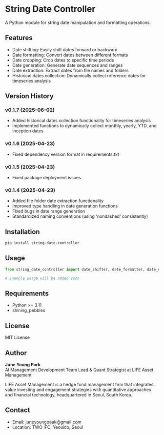 # String Date Controller

A Python module for string date manipulation and formatting operations.

## Features

- Date shifting: Easily shift dates forward or backward
- Date formatting: Convert dates between different formats
- Date cropping: Crop dates to specific time periods
- Date generation: Generate date sequences and ranges
- Date extraction: Extract dates from file names and folders
- Historical dates collection: Dynamically collect reference dates for timeseries analysis

## Version History

### v0.1.7 (2025-06-02)
- Added historical dates collection functionality for timeseries analysis
- Implemented functions to dynamically collect monthly, yearly, YTD, and inception dates

### v0.1.6 (2025-04-23)
- Fixed dependency version format in requirements.txt

### v0.1.5 (2025-04-23)
- Fixed package deployment issues

### v0.1.4 (2025-04-23)
- Added file folder date extraction functionality
- Improved type handling in date generation functions
- Fixed bugs in date range generation
- Standardized naming conventions (using 'nondashed' consistently)

## Installation

```bash
pip install string-date-controller
```

## Usage

```python
from string_date_controller import date_shifter, date_formatter, date_cropper

# Example usage will be added soon
```

## Requirements

- Python >= 3.11
- shining_pebbles

## License

MIT License

## Author

**June Young Park**  
AI Management Development Team Lead & Quant Strategist at LIFE Asset Management

LIFE Asset Management is a hedge fund management firm that integrates value investing and engagement strategies with quantitative approaches and financial technology, headquartered in Seoul, South Korea.

## Contact

- Email: juneyoungpaak@gmail.com
- Location: TWO IFC, Yeouido, Seoul
